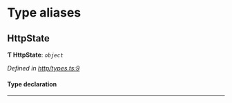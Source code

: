 

# Type aliases

<a id="httpstate"></a>

##  HttpState

**Ƭ HttpState**: *`object`*

*Defined in [http/types.ts:9](https://github.com/polkadot-js/api/blob/8f698d7/packages/rpc-provider/src/http/types.ts#L9)*

#### Type declaration

___

